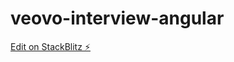 # veovo-interview-angular

[Edit on StackBlitz ⚡️](https://stackblitz.com/edit/veovo-interview-angular)